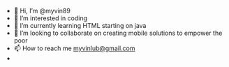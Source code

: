 - 👋 Hi, I’m @myvin89
- 👀 I’m interested in coding 
- 🌱 I’m currently learning HTML starting on java
- 💞️ I’m looking to collaborate on creating mobile solutions to empower the poor
- 📫 How to reach me myvinlub@gmail.com
- 

<!---
myvin89/myvin89 is a ✨ special ✨ repository because its `README.md` (this file) appears on your GitHub profile.
You can click the Preview link to take a look at your changes.
--->

